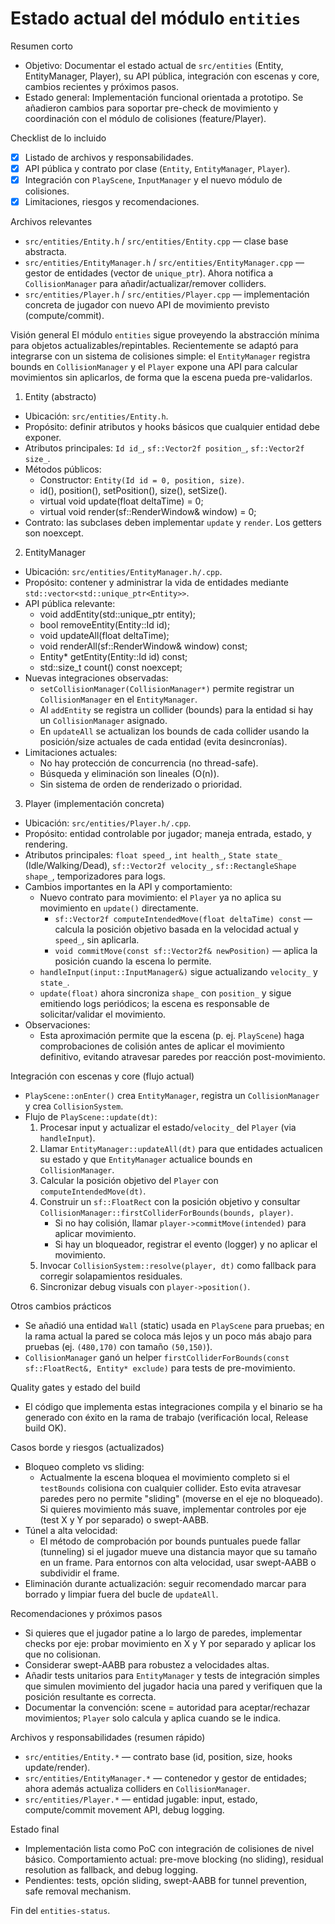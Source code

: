# Estado actual del módulo `entities`

Resumen corto
- Objetivo: Documentar el estado actual de `src/entities` (Entity, EntityManager, Player), su API pública, integración con escenas y core, cambios recientes y próximos pasos.
- Estado general: Implementación funcional orientada a prototipo. Se añadieron cambios para soportar pre-check de movimiento y coordinación con el módulo de colisiones (feature/Player).

Checklist de lo incluido
- [x] Listado de archivos y responsabilidades.
- [x] API pública y contrato por clase (`Entity`, `EntityManager`, `Player`).
- [x] Integración con `PlayScene`, `InputManager` y el nuevo módulo de colisiones.
- [x] Limitaciones, riesgos y recomendaciones.

Archivos relevantes
- `src/entities/Entity.h` / `src/entities/Entity.cpp` — clase base abstracta.
- `src/entities/EntityManager.h` / `src/entities/EntityManager.cpp` — gestor de entidades (vector de `unique_ptr`). Ahora notifica a `CollisionManager` para añadir/actualizar/remover colliders.
- `src/entities/Player.h` / `src/entities/Player.cpp` — implementación concreta de jugador con nuevo API de movimiento previsto (compute/commit).

Visión general
El módulo `entities` sigue proveyendo la abstracción mínima para objetos actualizables/repintables. Recientemente se adaptó para integrarse con un sistema de colisiones simple: el `EntityManager` registra bounds en `CollisionManager` y el `Player` expone una API para calcular movimientos sin aplicarlos, de forma que la escena pueda pre-validarlos.

1) Entity (abstracto)
- Ubicación: `src/entities/Entity.h`.
- Propósito: definir atributos y hooks básicos que cualquier entidad debe exponer.
- Atributos principales: `Id id_`, `sf::Vector2f position_`, `sf::Vector2f size_`.
- Métodos públicos:
  - Constructor: `Entity(Id id = 0, position, size)`.
  - id(), position(), setPosition(), size(), setSize().
  - virtual void update(float deltaTime) = 0;
  - virtual void render(sf::RenderWindow& window) = 0;
- Contrato: las subclases deben implementar `update` y `render`. Los getters son noexcept.

2) EntityManager
- Ubicación: `src/entities/EntityManager.h/.cpp`.
- Propósito: contener y administrar la vida de entidades mediante `std::vector<std::unique_ptr<Entity>>`.
- API pública relevante:
  - void addEntity(std::unique_ptr<Entity> entity);
  - bool removeEntity(Entity::Id id);
  - void updateAll(float deltaTime);
  - void renderAll(sf::RenderWindow& window) const;
  - Entity* getEntity(Entity::Id id) const;
  - std::size_t count() const noexcept;
- Nuevas integraciones observadas:
  - `setCollisionManager(CollisionManager*)` permite registrar un `CollisionManager` en el `EntityManager`.
  - Al `addEntity` se registra un collider (bounds) para la entidad si hay un `CollisionManager` asignado.
  - En `updateAll` se actualizan los bounds de cada collider usando la posición/size actuales de cada entidad (evita desincronías).
- Limitaciones actuales:
  - No hay protección de concurrencia (no thread-safe).
  - Búsqueda y eliminación son lineales (O(n)).
  - Sin sistema de orden de renderizado o prioridad.

3) Player (implementación concreta)
- Ubicación: `src/entities/Player.h/.cpp`.
- Propósito: entidad controlable por jugador; maneja entrada, estado, y rendering.
- Atributos principales: `float speed_`, `int health_`, `State state_` (Idle/Walking/Dead), `sf::Vector2f velocity_`, `sf::RectangleShape shape_`, temporizadores para logs.
- Cambios importantes en la API y comportamiento:
  - Nuevo contrato para movimiento: el `Player` ya no aplica su movimiento en `update()` directamente.
    - `sf::Vector2f computeIntendedMove(float deltaTime) const` — calcula la posición objetivo basada en la velocidad actual y `speed_`, sin aplicarla.
    - `void commitMove(const sf::Vector2f& newPosition)` — aplica la posición cuando la escena lo permite.
  - `handleInput(input::InputManager&)` sigue actualizando `velocity_` y `state_`.
  - `update(float)` ahora sincroniza `shape_` con `position_` y sigue emitiendo logs periódicos; la escena es responsable de solicitar/validar el movimiento.
- Observaciones:
  - Esta aproximación permite que la escena (p. ej. `PlayScene`) haga comprobaciones de colisión antes de aplicar el movimiento definitivo, evitando atravesar paredes por reacción post-movimiento.

Integración con escenas y core (flujo actual)
- `PlayScene::onEnter()` crea `EntityManager`, registra un `CollisionManager` y crea `CollisionSystem`.
- Flujo de `PlayScene::update(dt)`:
  1. Procesar input y actualizar el estado/`velocity_` del `Player` (via `handleInput`).
  2. Llamar `EntityManager::updateAll(dt)` para que entidades actualicen su estado y que `EntityManager` actualice bounds en `CollisionManager`.
  3. Calcular la posición objetivo del `Player` con `computeIntendedMove(dt)`.
  4. Construir un `sf::FloatRect` con la posición objetivo y consultar `CollisionManager::firstColliderForBounds(bounds, player)`.
     - Si no hay colisión, llamar `player->commitMove(intended)` para aplicar movimiento.
     - Si hay un bloqueador, registrar el evento (logger) y no aplicar el movimiento.
  5. Invocar `CollisionSystem::resolve(player, dt)` como fallback para corregir solapamientos residuales.
  6. Sincronizar debug visuals con `player->position()`.

Otros cambios prácticos
- Se añadió una entidad `Wall` (static) usada en `PlayScene` para pruebas; en la rama actual la pared se coloca más lejos y un poco más abajo para pruebas (ej. `(480,170)` con tamaño `(50,150)`).
- `CollisionManager` ganó un helper `firstColliderForBounds(const sf::FloatRect&, Entity* exclude)` para tests de pre-movimiento.

Quality gates y estado del build
- El código que implementa estas integraciones compila y el binario se ha generado con éxito en la rama de trabajo (verificación local, Release build OK).

Casos borde y riesgos (actualizados)
- Bloqueo completo vs sliding:
  - Actualmente la escena bloquea el movimiento completo si el `testBounds` colisiona con cualquier collider. Esto evita atravesar paredes pero no permite "sliding" (moverse en el eje no bloqueado). Si quieres movimiento más suave, implementar controles por eje (test X y Y por separado) o swept-AABB.
- Túnel a alta velocidad:
  - El método de comprobación por bounds puntuales puede fallar (tunneling) si el jugador mueve una distancia mayor que su tamaño en un frame. Para entornos con alta velocidad, usar swept-AABB o subdividir el frame.
- Eliminación durante actualización: seguir recomendado marcar para borrado y limpiar fuera del bucle de `updateAll`.

Recomendaciones y próximos pasos
- Si quieres que el jugador patine a lo largo de paredes, implementar checks por eje: probar movimiento en X y Y por separado y aplicar los que no colisionan.
- Considerar swept-AABB para robustez a velocidades altas.
- Añadir tests unitarios para `EntityManager` y tests de integración simples que simulen movimiento del jugador hacia una pared y verifiquen que la posición resultante es correcta.
- Documentar la convención: scene = autoridad para aceptar/rechazar movimientos; `Player` solo calcula y aplica cuando se le indica.

Archivos y responsabilidades (resumen rápido)
- `src/entities/Entity.*` — contrato base (id, position, size, hooks update/render).
- `src/entities/EntityManager.*` — contenedor y gestor de entidades; ahora además actualiza colliders en `CollisionManager`.
- `src/entities/Player.*` — entidad jugable: input, estado, compute/commit movement API, debug logging.

Estado final
- Implementación lista como PoC con integración de colisiones de nivel básico. Comportamiento actual: pre-move blocking (no sliding), residual resolution as fallback, and debug logging.
- Pendientes: tests, opción sliding, swept-AABB for tunnel prevention, safe removal mechanism.

Fin del `entities-status`.
